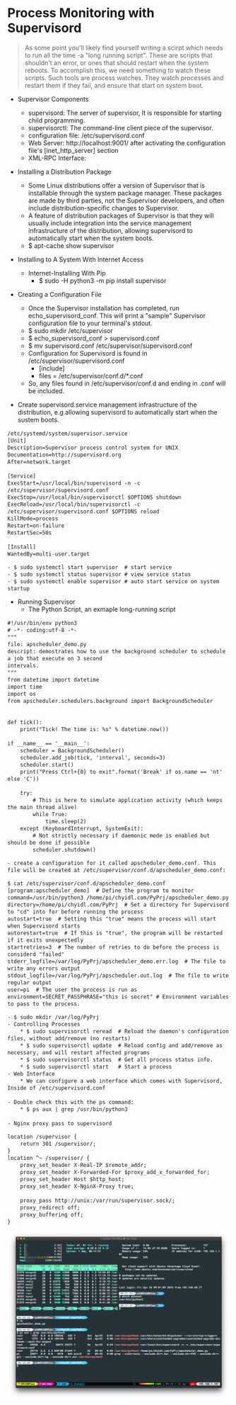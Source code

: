 Process Monitoring with Supervisord
===================================

> As some point you'll likely find yourself writing a scirpt which needs to run all the time -a "long running script". These are scripts that shouldn't an error, or ones that should restart when the system reboots.
> To accomplish this, we need something to watch these scripts. Such tools are process watches. They watch processes and restart them if they fail, and ensure that start on system boot.

* Supervisor Components
    - supervisord: The server of supervisor, It is responsible for starting child programming.
    - supervisorctl: The command-line client piece of the supervisor.
    - configuration file: /etc/supervisord.conf 
    - Web Server: http://localhost:9001/ after activating the configuration file's [inet_http_server] section
    - XML-RPC Interface: 

* Installing a Distribution Package
    - Some Linux distributions offer a version of Supervisor that is installable through the system package manager. These packages are made by third parties, not the Supervisor developers, and often include distribution-specific changes to Supervisor.
    - A feature of distribution packages of Supervisor is that they will usually include integration into the service management infrastructure of the distribution, allowing supervisord to automatically start when the system boots.
    - $ apt-cache show supervisor 

* Installing to A System With Internet Access 
    - Internet-Installing With Pip
        * $ sudo -H python3 -m pip install supervisor 

* Creating a Configuration File
    - Once the Supervisor installation has completed, run echo_supervisord_conf. This will print a "sample" Supervisor configuration file to your terminal's stdout.
    - $ sudo mkdir /etc/supervisor
    - $ echo_supervisord_conf > supervisord.conf 
    - $ mv supervisord.conf /etc/supervisor/supervisord.conf 
    - Configuration for Supervisord is found in /etc/supervisor/supervisord.conf 
        * [include]
        * files = /etc/supervisor/conf.d/*.conf
    - So, any files found in /etc/supervisor/conf.d and ending in .conf will be included.

* Create supervisord.service management infrastructure of the distribution, e.g.allowing supervisord to automatically start when the sustem boots.
```
/etc/systemd/system/supervisor.service
[Unit]
Description=Supervisor process control system for UNIX
Documentation=http://supervisord.org
After=network.target

[Service]
ExecStart=/usr/local/bin/supervisord -n -c /etc/supervisor/supervisord.conf
ExecStop=/usr/local/bin/supervisorctl $OPTIONS shutdown
ExecReload=/usr/local/bin/supervisorctl -c /etc/supervisor/supervisord.conf $OPTIONS reload
KillMode=process
Restart=on-failure
RestartSec=50s

[Install]
WantedBy=multi-user.target
```
    - $ sudo systemctl start supervisor  # start service 
    - $ sudo systemctl status supervisor # view service status 
    - $ sudo systemctl enable supervisor # auto start service on system startup

* Running Supervisor
    - The Python Script, an exmaple long-running script 
```
#!/usr/bin/env python3
# -*- coding:utf-8 -*- 
"""
file: apscheduler_demo.py
descript: demostrates how to use the background scheduler to schedule a job that execute on 3 second
intervals.
"""
from datetime import datetime 
import time 
import os 
from apscheduler.schedulers.background import BackgroundScheduler


def tick():
    print("Tick! The time is: %s" % datetime.now())

if __name__ == '__main__':
    scheduler = BackgroundScheduler() 
    scheduler.add_job(tick, 'interval', seconds=3)
    scheduler.start()
    print("Press Ctrl+{0} to exit".format('Break' if os.name == 'nt' else 'C'))

    try:
        # This is here to simulate application activity (which keeps the main thread alive)
        while True:
            time.sleep(2)
    except (KeyboardInterrupt, SystemExit):
        # Not strictly necessary if daemonic mode is enabled but should be done if possible 
        scheduler.shutdown()
```
    - create a configuration for it called apscheduler_demo.conf. This file will be created at /etc/supervisor/conf.d/apscheduler_demo.conf:
```
$ cat /etc/supervisor/conf.d/apscheduler_demo.conf
[program:apscheduler_demo]  # Define the program to monitor 
command=/usr/bin/python3 /home/pi/chyidl.com/PyPrj/apscheduler_demo.py
directory=/home/pi/chyidl.com/PyPrj  # Set a directory for Supervisord to "cd" into for before running the process
autostart=true  # Setting this "true" means the process will start when Supervisord starts 
autorestart=true  # If this is "true", the program will be restarted if it exits unexpectedly 
startretries=3  # The number of retries to do before the process is considerd "failed"
stderr_logfile=/var/log/PyPrj/apscheduler_demo.err.log  # The file to write any errors output 
stdout_logfile=/var/log/PyPrj/apscheduler.out.log  # The file to write regular output 
user=pi  # The user the process is run as 
environment=SECRET_PASSPHRASE="this is secret" # Environment variables to pass to the process.
```
    - $ sudo mkdir /var/log/PyPrj
    - Controlling Processes
        * $ sudo supervisorctl reread  # Reload the daemon's configuration files, without add/remove (no restarts) 
        * $ sudo supervisorctl update  # Reload config and add/remove as necessary, and will restart affected programs
        * $ sudo supervisorctl status  # Get all process status info.
        * $ sudo supervisorctl start   # Start a process 
    - Web Interface 
        * We can configure a web interface which comes with Supervisord, Inside of /etc/supervisord.conf 

    - Double check this with the ps command:
        * $ ps aux | grep /usr/bin/python3 
    
    - Nginx proxy pass to supervisord 
```
location /supervisor {
    return 301 /supervisor/;
}
location ^~ /supervisor/ {
    proxy_set_header X-Real-IP $remote_addr;
    proxy_set_header X-Forwarded-For $proxy_add_x_forwarded_for;
    proxy_set_header Host $http_host;
    proxy_set_header X-NginX-Proxy true;

    proxy_pass http://unix:/var/run/supervisor.sock/;
    proxy_redirect off;
    proxy_buffering off;
}
```

![supervisord](/imgs/ilikeit/SupervisordCrashCourse/supervisord.png?raw=true)
